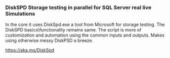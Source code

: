 ### DiskSPD Storage testing in parallel for SQL Server real live Simulations 


In the core it uses DiskSpd.exe a tool from Microsoft for storage testing. 
The DiskSPD basics\functionality remains same. 
The script is more of customization and automation using the common inputs and outputs. Makes using otherwise messy DiskPSD a breeze.

https://aka.ms/DiskSpd 


